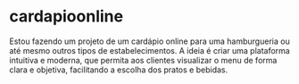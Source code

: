 # cardapioonline
Estou fazendo um projeto de um cardápio online para uma hamburgueria ou até mesmo outros tipos de estabelecimentos. A ideia é criar uma plataforma intuitiva e moderna, que permita aos clientes visualizar o menu de forma clara e objetiva, facilitando a escolha dos pratos e bebidas.

